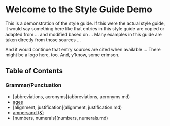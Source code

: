 # Welcome to the Style Guide Demo

This is a demonstration of the style guide. If this were the actual style guide, it would say something here like that entries in this style guide are copied or adapted from ... and modified based on ... Many examples in this guide are taken directly from those sources ...

And it would continue that entry sources are cited when available ... There might be a logo here, too. And, y'know, some crimson.

## Table of Contents

### Grammar/Punctuation

- [abbreviations, acronyms](abbreviations, acronyms.md)
- [ages](ages.md)
- [alignment, justification](alignment, justification.md)
- [ampersand \(&\)](ampersand.md)
- [numbers, numerals](numbers, numerals.md)
